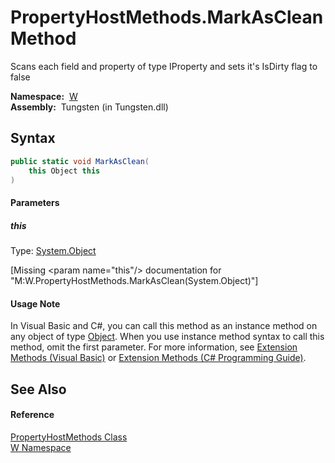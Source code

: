 PropertyHostMethods.MarkAsClean Method
======================================
  
Scans each field and property of type IProperty and sets it's IsDirty flag to false


  **Namespace:**  [W][1]  
  **Assembly:**  Tungsten (in Tungsten.dll)

Syntax
------

```csharp
public static void MarkAsClean(
	this Object this
)
```

#### Parameters

##### *this*
Type: [System.Object][2]  

[Missing &lt;param name="this"/> documentation for "M:W.PropertyHostMethods.MarkAsClean(System.Object)"]


#### Usage Note
In Visual Basic and C#, you can call this method as an instance method on any object of type [Object][2]. When you use instance method syntax to call this method, omit the first parameter. For more information, see [Extension Methods (Visual Basic)][3] or [Extension Methods (C# Programming Guide)][4].

See Also
--------

#### Reference
[PropertyHostMethods Class][5]  
[W Namespace][1]  

[1]: ../README.md
[2]: http://msdn.microsoft.com/en-us/library/e5kfa45b
[3]: http://msdn.microsoft.com/en-us/library/bb384936.aspx
[4]: http://msdn.microsoft.com/en-us/library/bb383977.aspx
[5]: README.md